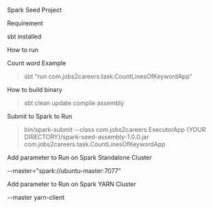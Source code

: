 Spark Seed Project


Requirement

 sbt installed


How to run

Count word Example

>sbt "run com.jobs2careers.task.CountLinesOfKeywordApp"

How to build binary

>sbt clean update compile assembly

Submit to Spark to Run

>bin/spark-submit --class com.jobs2careers.ExecutorApp {YOUR DIRECTORY}/spark-seed-assembly-1.0.0.jar com.jobs2careers.task.CountLinesOfKeywordApp

Add parameter to Run on Spark Standalone Cluster

--master="spark://ubuntu-master:7077"

Add parameter to Run on Spark YARN Cluster

--master yarn-client 